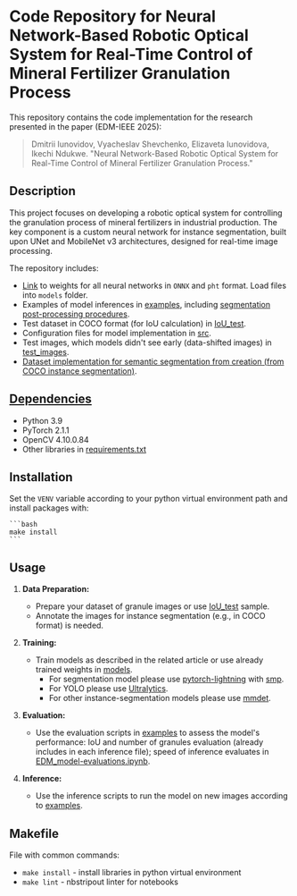 # Code Repository for Neural Network-Based Robotic Optical System for Real-Time Control of Mineral Fertilizer Granulation Process

This repository contains the code implementation for the research presented in the paper (EDM-IEEE 2025):

> Dmitrii Iunovidov, Vyacheslav Shevchenko, Elizaveta Iunovidova, Ikechi Ndukwe. 
> "Neural Network-Based Robotic Optical System for Real-Time Control of Mineral Fertilizer Granulation Process."

## Description

This project focuses on developing a robotic optical system for controlling the granulation process of mineral 
fertilizers in industrial production. The key component is a custom neural network for instance segmentation, 
built upon UNet and MobileNet v3 architectures, designed for real-time image processing. 


The repository includes:

* [Link](https://cloud.mail.ru/public/BqmQ/tLCPw9zUY) to weights for all neural networks in `ONNX` and `pht` format. Load files into `models` folder.
* Examples of model inferences in [examples](examples), including [segmentation post-processing procedures](examples/EDM_semantic-segm_inference.ipynb). 
* Test dataset in COCO format (for IoU calculation) in [IoU_test](IoU_test).
* Configuration files for model implementation in [src](src).
* Test images, which models didn't see early (data-shifted images) in [test_images](test_images).
* [Dataset implementation for semantic segmentation from creation (from COCO instance segmentation)](examples/EDM_semantic-from-COCO.ipynb).


## [Dependencies](requirements.txt)

* Python 3.9
* PyTorch 2.1.1
* OpenCV 4.10.0.84
* Other libraries in [requirements.txt](requirements.txt)


## Installation

  Set the `VENV` variable according to your python virtual environment path and install packages with:

    ```bash
    make install
    ```

##   Usage

1.  **Data Preparation:**

    * Prepare your dataset of granule images or use [IoU_test](IoU_test) sample.
    * Annotate the images for instance segmentation (e.g., in COCO format) is needed.

2.  **Training:**

    * Train models as described in the related article or use already trained weights in [models](models).
      * For segmentation model please use [pytorch-lightning](https://lightning.ai/) with [smp](https://github.com/qubvel-org/segmentation_models.pytorch).
      * For YOLO please use [Ultralytics](https://docs.ultralytics.com).
      * For other instance-segmentation models please use [mmdet](https://github.com/open-mmlab/mmdetection).

3.  **Evaluation:**

    * Use the evaluation scripts in [examples](examples) to assess the model's performance: IoU and number of granules evaluation (already includes in each inference file); speed of inference evaluates in [EDM_model-evaluations.ipynb](examples/EDM_model-evaluations.ipynb).

4.  **Inference:**

    * Use the inference scripts to run the model on new images according to [examples](examples).


## Makefile

File with common commands:

* `make install` - install libraries in python virtual environment
* `make lint` - nbstripout linter for notebooks
